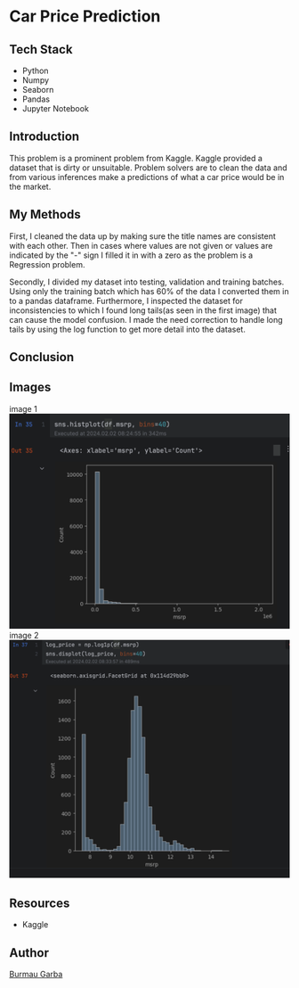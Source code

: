 # Car Price Prediction
## Tech Stack
* Python
* Numpy
* Seaborn
* Pandas
* Jupyter Notebook
## Introduction 
This problem is a prominent problem from Kaggle. Kaggle provided a dataset that is dirty or unsuitable.
Problem solvers are to clean the data and from various inferences make a predictions of what a car price would be 
in the market.
## My Methods
First, I cleaned the data up by making sure the title names are consistent with each other. Then in cases where values are 
not given or values are indicated by the "-" sign I filled it in with a zero as the problem is a Regression problem.

Secondly, I divided my dataset into testing, validation and training batches. Using only the training batch which has 60% 
of the data I converted them in to a pandas dataframe. Furthermore, I inspected the dataset for inconsistencies to which I found 
long tails(as seen in the first image) that can cause the model confusion. I made the need correction to handle long tails by using the log function
to get more detail into the dataset.

## Conclusion

## Images
image 1 ![long-tail](images/Longtail.png)
image 2 ![log_tail](images/Log_tail.png)
## Resources
* Kaggle
## Author
[Burmau Garba](https://github.com/BURMAUG)
